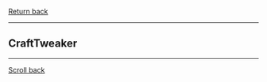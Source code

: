 [Return back](../scripting_mods.md#Scripting-Mods)

----
## CraftTweaker



----
[Scroll back](#CraftTweaker)